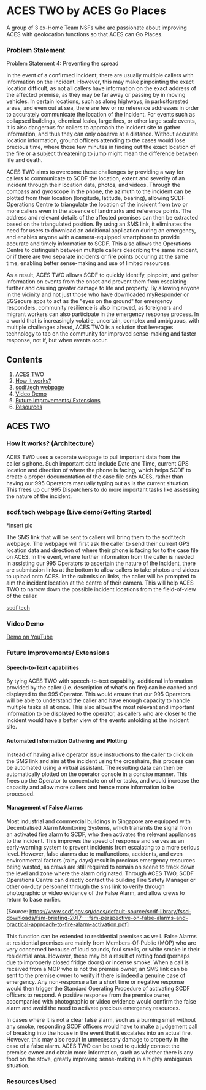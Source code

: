 # ACES TWO by ACES Go Places
A group of 3 ex-Home Team NSFs who are passionate about improving ACES with geolocation functions so that ACES can Go Places.

### Problem Statement
Problem Statement 4: Preventing the spread

In the event of a confirmed incident, there are usually multiple callers with information on the incident. However, this may make pinpointing the exact location difficult, as not all callers have information on the exact address of the affected premise, as they may be far away or passing by in moving vehicles. In certain locations, such as along highways, in parks/forested areas, and even out at sea, there are few or no reference addresses in order to accurately communicate the location of the incident. For events such as collapsed buildings, chemical leaks, large fires, or other large scale events, it is also dangerous for callers to approach the incident site to gather information, and thus they can only observe at a distance. Without accurate location information, ground officers attending to the cases would lose precious time, where those few minutes in finding out the exact location of the fire or a subject threatening to jump might mean the difference between life and death. 

ACES TWO aims to overcome these challenges by providing a way for callers to communicate to SCDF the location, extent and severity of an incident through their location data, photos, and videos. Through the compass and gyroscope in the phone, the azimuth to the incident can be plotted from their location (longitude, latitude, bearing), allowing SCDF Operations Centre to triangulate the location of the incident from two or more callers even in the absence of landmarks and reference points. The address and relevant details of the affected premises can then be extracted based on the triangulated position. By using an SMS link, it eliminates the need for users to download an additional application during an emergency, and enables anyone with a camera-equipped smartphone to provide accurate and timely information to SCDF. This also allows the Operations Centre to distinguish between multiple callers describing the same incident, or if there are two separate incidents or fire points occuring at the same time, enabling better sense-making and use of limited resources. 

As a result, ACES TWO allows SCDF to quickly identify, pinpoint, and gather information on events from the onset and prevent them from escalating further and causing greater damage to life and property. By allowing anyone in the vicinity and not just those who have downloaded myResponder or SGSecure apps to act as the "eyes on the ground" for emergency responders, community resilience is also improved, as foreigners and migrant workers can also participate in the emergency response process. In a world that is increasingly volatile, uncertain, complex and ambiguous, with multiple challenges ahead, ACES TWO is a solution that leverages technology to tap on the community for improved sense-making and faster response, not if, but when events occur. 

## Contents
1. [ACES TWO](#ACES-TWO)
1. [How it works?](#How-it-works?)
1. [scdf.tech webpage](#scdf.tech)
1. [Video Demo](#video-demo)
1. [Future Improvements/ Extensions](#future-improvements)
1. [Resources](#resources)

## ACES TWO
### How it works? (Architecture)
ACES TWO uses a separate webpage to pull important data from the caller's phone.
Such important data include Date and Time, current GPS location and direction of where the phone is facing, which helps SCDF to create a proper documentation of the case file onto ACES, rather than having our 995 Operators manually typing out as is the current situation. This frees up our 995 Dispatchers to do more important tasks like assessing the nature of the incident. 

### scdf.tech webpage (Live demo/Getting Started)
*insert pic


The SMS link that will be sent to callers will bring them to the scdf.tech webpage. The webpage will first ask the caller to send their current GPS location data and direction of where their phone is facing for to the case file on ACES. In the event, where further information from the caller is needed in assisting our 995 Operators to ascertain the nature of the incident, there are submission links at the bottom to allow callers to take photos and videos to upload onto ACES. In the submission links, the caller will be prompted to aim the incident location at the centre of their camera. This will help ACES TWO to narrow down the possible incident locations from the field-of-view of the caller.

[scdf.tech](https://scdf.tech)

### Video Demo
[Demo on YouTube](https://youtube.com)

### Future Improvements/ Extensions
#### Speech-to-Text capabilities
By tying ACES TWO with speech-to-text capability, additional information provided by the caller (i.e. description of what's on fire) can be cached and displayed to the 995 Operator. This would ensure that our 995 Operators will be able to understand the caller and have enough capacity to handle multiple tasks all at once. This also allows the most relevant and important information to be displayed to the operator, as callers who are closer to the incident would have a better view of the events unfolding at the incident site. 

#### Automated Information Gathering and Plotting
Instead of having a live operator issue instructions to the caller to click on the SMS link and aim at the incident using the crosshairs, this process can be automated using a virtual assistant. The resulting data can then be automatically plotted on the operator console in a concise manner. This frees up the Operator to concentrate on other tasks, and would increase the capacity and allow more callers and hence more information to be processed. 

#### Management of False Alarms
Most industrial and commercial buildings in Singapore are equipped with Decentralised Alarm Monitoring Systems, which transmits the signal from an activated fire alarm to SCDF, who then activates the relevant appliances to the incident. This improves the speed of response and serves as an early-warning system to prevent incidents from escalating to a more serious level. However, false alarms due to  malfunctions, accidents, and even environmental factors (rainy days) result in precious emergency resources being wasted, as  crews are still required to remain on scene to track down the level and zone where the alarm originated. Through ACES TWO, SCDF Operations Centre can directly contact the building Fire Safety Manager or other on-duty personnel through the sms link to verify through photographic or video evidence of the False Alarm, and allow crews to return to base earlier.

[Source: https://www.scdf.gov.sg/docs/default-source/scdf-library/fssd-downloads/fsm-briefing-2017---fsm-perspective-on-false-alarms-and-practical-approach-to-fire-alarm-activation.pdf]

This function can be extended to residential premises as well. False Alarms at residential premises are mainly from Members-Of-Public (MOP) who are very concerned because of loud sounds, foul smells, or white smoke in their residential area. However, these may be a result of rotting food (perhaps due to improperly closed fridge doors) or incense smoke. When a call is received from a MOP who is not the premise owner, an SMS link can be sent to the premise owner to verify if there is indeed a genuine case of emergency.
Any non-response after a short time or negative response would then trigger the Standard Operating Procedure of activating SCDF officers to respond. A positive response from the premise owner, accompanied with photographic or video evidence would confirm the false alarm and avoid the need to activate precious emergency resources.

In cases where it is not a clear false alarm, such as a burning smell without any smoke, responding SCDF officers would have to make a judgement call of breaking into the house in the event that it escalates into an actual fire. However, this may also result in unnecessary damage to property in the case of a false alarm. ACES TWO can be used to quickly contact the premise owner and obtain more information, such as whether there is any food on the stove, greatly improving sense-making in a highly ambiguous situation. 

### Resources Used
